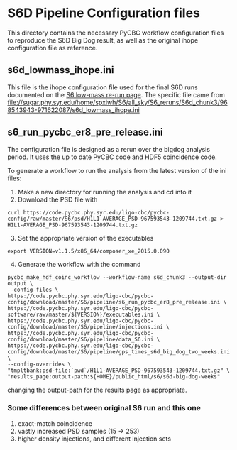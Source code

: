 # S6D Pipeline Configuration files

This directory contains the necessary PyCBC workflow configuration files to
reproduce the S6D Big Dog result, as well as the original ihope configuration
file as reference.

## s6d_lowmass_ihope.ini ##

This file is the ihope configuration file used for the final S6D runs documented on the [S6 low-mass re-run page](https://www.lsc-group.phys.uwm.edu/ligovirgo/cbcnote/S6Plan/101104075619AnalysisS6ABC%20low%20mass%20re-runs). The specific file came from <file://sugar.phy.syr.edu/home/spxiwh/S6/all_sky/S6_reruns/S6d_chunk3/968543943-971622087/s6d_lowmass_ihope.ini>

## s6_run_pycbc_er8_pre_release.ini ##

The configuration file is designed as a rerun over the bigdog analysis period. It uses the up to date PyCBC code and HDF5 coincidence code.

To generate a workflow to run the analysis from the latest version of the ini files:

 1. Make a new directory for running the analysis and cd into it
 2. Download the PSD file with 
```
curl https://code.pycbc.phy.syr.edu/ligo-cbc/pycbc-config/raw/master/S6/psd/H1L1-AVERAGE_PSD-967593543-1209744.txt.gz > H1L1-AVERAGE_PSD-967593543-1209744.txt.gz
```
 3. Set the appropriate version of the executables
```
export VERSION=v1.1.5/x86_64/composer_xe_2015.0.090
```
 4. Generate the workflow with the command
```
pycbc_make_hdf_coinc_workflow --workflow-name s6d_chunk3 --output-dir output \
--config-files \
https://code.pycbc.phy.syr.edu/ligo-cbc/pycbc-config/download/master/S6/pipeline/s6_run_pycbc_er8_pre_release.ini \
https://code.pycbc.phy.syr.edu/ligo-cbc/pycbc-software/raw/master/${VERSION}/executables.ini \
https://code.pycbc.phy.syr.edu/ligo-cbc/pycbc-config/download/master/S6/pipeline/injections.ini \
https://code.pycbc.phy.syr.edu/ligo-cbc/pycbc-config/download/master/S6/pipeline/data_S6.ini \
https://code.pycbc.phy.syr.edu/ligo-cbc/pycbc-config/download/master/S6/pipeline/gps_times_s6d_big_dog_two_weeks.ini \
--config-overrides \
"tmpltbank:psd-file:`pwd`/H1L1-AVERAGE_PSD-967593543-1209744.txt.gz" \
"results_page:output-path:${HOME}/public_html/s6/s6d-big-dog-weeks"
```
changing the output-path for the results page as appropriate.

### Some differences between original S6 run and this one

 1.  exact-match coincidence
 2.  vastly increased PSD samples (15 -> 253)
 3.  higher density injections, and different injection sets
